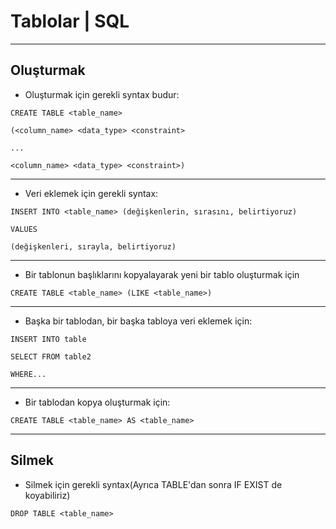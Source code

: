 # Tablolar | SQL

----------

## Oluşturmak

* Oluşturmak için gerekli syntax budur:

`CREATE TABLE <table_name>` 

`(<column_name> <data_type> <constraint>`

`...`

`<column_name> <data_type> <constraint>)`

---------------

* Veri eklemek için gerekli syntax:

`INSERT INTO <table_name> (değişkenlerin, sırasını, belirtiyoruz)`

`VALUES`

`(değişkenleri, sırayla, belirtiyoruz)`

-------------

* Bir tablonun başlıklarını kopyalayarak yeni bir tablo oluşturmak için

`CREATE TABLE <table_name> (LIKE <table_name>)`

-----------------

* Başka bir tablodan, bir başka tabloya veri eklemek için:

`INSERT INTO table`

`SELECT FROM table2`

`WHERE...`

----

* Bir tablodan kopya oluşturmak için:

`CREATE TABLE <table_name> AS <table_name>`

-------------------



## Silmek

* Silmek için gerekli syntax(Ayrıca TABLE'dan sonra IF EXIST de koyabiliriz)

`DROP TABLE <table_name>` 











  



